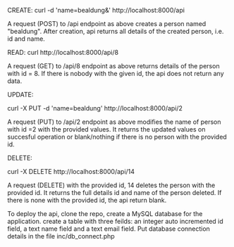 CREATE:
 curl   -d 'name=bealdung&'  http://localhost:8000/api

A request (POST) to /api endpoint as above  creates a person named "bealdung". After creation, api returns all details of the created person, i.e. id and  name.

READ:
curl    http://localhost:8000/api/8

A request (GET) to /api/8 endpoint as above returns details of the person with id = 8. If there is nobody with the given id, the api does not return any data.

UPDATE:

curl -X PUT -d 'name=bealdung'   http://localhost:8000/api/2

A request (PUT) to /api/2 endpoint as above modifies the name  of person with id =2 with the provided values. It returns the updated values on succesful operation or blank/nothing if there is no person with the provided id.

DELETE:

curl  -X DELETE  http://localhost:8000/api/14

A request (DELETE) with the provided id, 14 deletes the person with the provided id. It returns the full details id and  name  of the person deleted. If there is none with the provided id, the api return blank.


To deploy the api, clone the repo, create a MySQL database for the application. create a table with three feilds: an integer auto incremented id field, a text name field and a text email field. Put database connection details in the file inc/db_connect.php 
